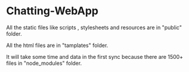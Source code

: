 # Chatting-WebApp

All the static files like scripts , stylesheets and resources are in "public" folder.

All the html files are in "tamplates" folder.

It will take some time and data in the first sync because there are 1500+ files in "node_modules" folder. 

